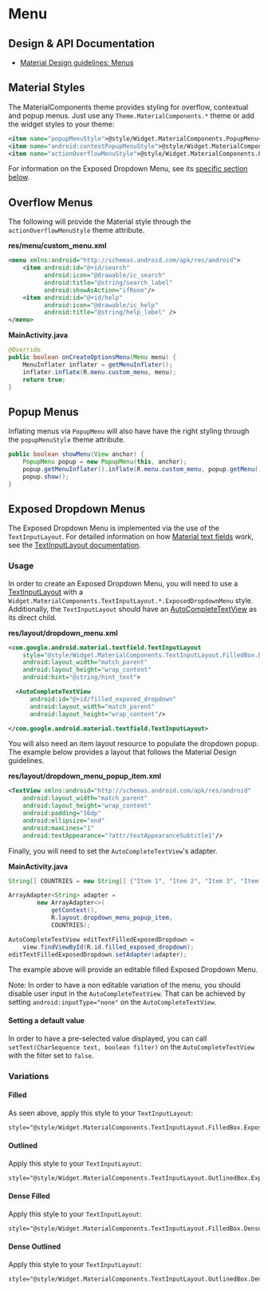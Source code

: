 <!--doc:
title: "Menus"
layout: detail
section: components
excerpt: "Menus display a list of choices on temporary surfaces."
iconId: menu
path: /catalog/menu/
-->

# Menu


## Design & API Documentation

*   [Material Design guidelines: Menus](https://material.io/design/components/menus.html)

## Material Styles

The MaterialComponents theme provides styling for overflow, contextual and popup
menus. Just use any `Theme.MaterialComponents.*` theme or add the widget styles
to your theme:

```xml
<item name="popupMenuStyle">@style/Widget.MaterialComponents.PopupMenu</item>
<item name="android:contextPopupMenuStyle">@style/Widget.MaterialComponents.PopupMenu.ContextMenu</item>
<item name="actionOverflowMenuStyle">@style/Widget.MaterialComponents.PopupMenu.Overflow</item>
```

For information on the Exposed Dropdown Menu, see its
[specific section below](#exposed-dropdown-menus).

## Overflow Menus

The following will provide the Material style through the
`actionOverflowMenuStyle` theme attribute.

**res/menu/custom_menu.xml**

```xml
<menu xmlns:android="http://schemas.android.com/apk/res/android">
    <item android:id="@+id/search"
          android:icon="@drawable/ic_search"
          android:title="@string/search_label"
          android:showAsAction="ifRoom"/>
    <item android:id="@+id/help"
          android:icon="@drawable/ic_help"
          android:title="@string/help_label" />
</menu>
```

**MainActivity.java**

```java
@Override
public boolean onCreateOptionsMenu(Menu menu) {
    MenuInflater inflater = getMenuInflater();
    inflater.inflate(R.menu.custom_menu, menu);
    return true;
}
```

## Popup Menus

Inflating menus via `PopupMenu` will also have have the right styling through
the `popupMenuStyle` theme attribute.

```java
public boolean showMenu(View anchor) {
    PopupMenu popup = new PopupMenu(this, anchor);
    popup.getMenuInflater().inflate(R.menu.custom_menu, popup.getMenu());
    popup.show();
}
```

## Exposed Dropdown Menus

The Exposed Dropdown Menu is implemented via the use of the `TextInputLayout`.
For detailed information on how
[Material text fields](https://material.io/design/components/text-fields.html)
work, see the [TextInputLayout documentation](TextField.md).

### Usage

In order to create an Exposed Dropdown Menu, you will need to use a
[TextInputLayout](https://developer.android.com/reference/com/google/android/material/textfield/TextInputLayout)
with a `Widget.MaterialComponents.TextInputLayout.*.ExposedDropdownMenu` style. Additionally, the `TextInputLayout` should have an [AutoCompleteTextView](https://developer.android.com/reference/android/widget/AutoCompleteTextView)
as its direct child.


**res/layout/dropdown_menu.xml**

```xml
<com.google.android.material.textfield.TextInputLayout
    style="@style/Widget.MaterialComponents.TextInputLayout.FilledBox.ExposedDropdownMenu"
    android:layout_width="match_parent"
    android:layout_height="wrap_content"
    android:hint="@string/hint_text">

  <AutoCompleteTextView
      android:id="@+id/filled_exposed_dropdown"
      android:layout_width="match_parent"
      android:layout_height="wrap_content"/>

</com.google.android.material.textfield.TextInputLayout>
```

You will also need an item layout resource to populate the dropdown popup. The example
below provides a layout that follows the Material Design guidelines.

**res/layout/dropdown_menu_popup_item.xml**

```xml
<TextView xmlns:android="http://schemas.android.com/apk/res/android"
    android:layout_width="match_parent"
    android:layout_height="wrap_content"
    android:padding="16dp"
    android:ellipsize="end"
    android:maxLines="1"
    android:textAppearance="?attr/textAppearanceSubtitle1"/>
```

Finally, you will need to set the `AutoCompleteTextView`'s adapter.

**MainActivity.java**

```java
String[] COUNTRIES = new String[] {"Item 1", "Item 2", "Item 3", "Item 4"};

ArrayAdapter<String> adapter =
        new ArrayAdapter<>(
            getContext(),
            R.layout.dropdown_menu_popup_item,
            COUNTRIES);

AutoCompleteTextView editTextFilledExposedDropdown =
    view.findViewById(R.id.filled_exposed_dropdown);
editTextFilledExposedDropdown.setAdapter(adapter);
```

The example above will provide an editable filled Exposed Dropdown Menu.

Note: In order to have a non editable variation of the menu, you should disable
user input in the `AutoCompleteTextView`. That can be achieved by setting
`android:inputType="none"` on the `AutoCompleteTextView`.

#### Setting a default value

In order to have a pre-selected value displayed, you can call
`setText(CharSequence text, boolean filter)` on the `AutoCompleteTextView` with
the filter set to `false`.

### Variations

#### Filled

As seen above, apply this style to your `TextInputLayout`:

```xml
style="@style/Widget.MaterialComponents.TextInputLayout.FilledBox.ExposedDropdownMenu"
```

#### Outlined

Apply this style to your `TextInputLayout`:

```xml
style="@style/Widget.MaterialComponents.TextInputLayout.OutlinedBox.ExposedDropdownMenu"
```

#### Dense Filled

Apply this style to your `TextInputLayout`:

```xml
style="@style/Widget.MaterialComponents.TextInputLayout.FilledBox.Dense.ExposedDropdownMenu"
```

#### Dense Outlined

Apply this style to your `TextInputLayout`:

```xml
style="@style/Widget.MaterialComponents.TextInputLayout.OutlinedBox.Dense.ExposedDropdownMenu"
```
